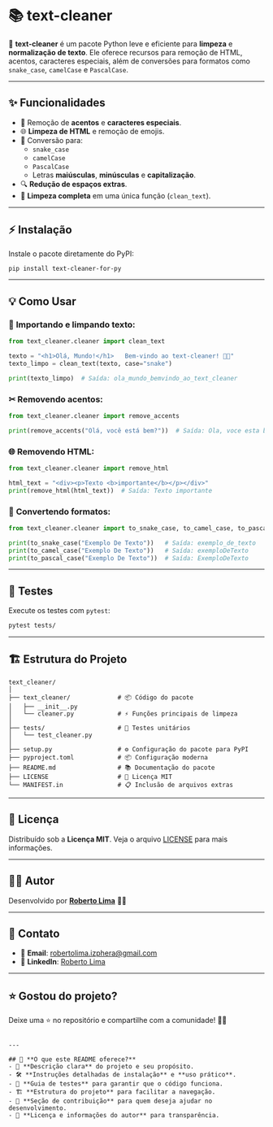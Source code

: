# 📚 **text-cleaner**

🧹 **text-cleaner** é um pacote Python leve e eficiente para **limpeza** e **normalização de texto**. Ele oferece recursos para remoção de HTML, acentos, caracteres especiais, além de conversões para formatos como `snake_case`, `camelCase` e `PascalCase`.

---

## ✨ **Funcionalidades**
- 🔡 Remoção de **acentos** e **caracteres especiais**.
- 🌐 **Limpeza de HTML** e remoção de emojis.
- 🔄 Conversão para:
  - `snake_case`
  - `camelCase`
  - `PascalCase`
  - Letras **maiúsculas**, **minúsculas** e **capitalização**.
- 🔍 **Redução de espaços extras**.
- 🧹 **Limpeza completa** em uma única função (`clean_text`).

---

## ⚡ **Instalação**

Instale o pacote diretamente do PyPI:

```bash
pip install text-cleaner-for-py
```

---

## 💡 **Como Usar**

### 🔡 **Importando e limpando texto:**

```python
from text_cleaner.cleaner import clean_text

texto = "<h1>Olá, Mundo!</h1>   Bem-vindo ao text-cleaner! 🧹✨"
texto_limpo = clean_text(texto, case="snake")

print(texto_limpo)  # Saída: ola_mundo_bemvindo_ao_text_cleaner
```

### ✂ **Removendo acentos:**
```python
from text_cleaner.cleaner import remove_accents

print(remove_accents("Olá, você está bem?"))  # Saída: Ola, voce esta bem?
```

### 🌐 **Removendo HTML:**
```python
from text_cleaner.cleaner import remove_html

html_text = "<div><p>Texto <b>importante</b></p></div>"
print(remove_html(html_text))  # Saída: Texto importante
```

### 🔄 **Convertendo formatos:**
```python
from text_cleaner.cleaner import to_snake_case, to_camel_case, to_pascal_case

print(to_snake_case("Exemplo De Texto"))   # Saída: exemplo_de_texto
print(to_camel_case("Exemplo De Texto"))   # Saída: exemploDeTexto
print(to_pascal_case("Exemplo De Texto"))  # Saída: ExemploDeTexto
```

---

## 🧪 **Testes**

Execute os testes com `pytest`:

```bash
pytest tests/
```

---

## 🏗 **Estrutura do Projeto**

```
text_cleaner/
│
├── text_cleaner/             # 📦 Código do pacote
│   ├── __init__.py
│   └── cleaner.py            # ⚡ Funções principais de limpeza
│
├── tests/                    # 🧪 Testes unitários
│   └── test_cleaner.py
│
├── setup.py                  # ⚙️ Configuração do pacote para PyPI
├── pyproject.toml            # 📦 Configuração moderna
├── README.md                 # 📚 Documentação do pacote
├── LICENSE                   # 📜 Licença MIT
└── MANIFEST.in               # 📋 Inclusão de arquivos extras
```

---

## 📝 **Licença**

Distribuído sob a **Licença MIT**. Veja o arquivo [LICENSE](LICENSE) para mais informações.

---
## 👨‍💻 **Autor**

Desenvolvido por **[Roberto Lima](https://robertolima-developer.vercel.app/)** 🚀✨

---

## 💬 **Contato**

- 📧 **Email**: robertolima.izphera@gmail.com
- 💼 **LinkedIn**: [Roberto Lima](https://www.linkedin.com/in/roberto-lima-01/)  

---

## ⭐ **Gostou do projeto?**

Deixe uma ⭐ no repositório e compartilhe com a comunidade! 🚀✨  
```

---

## 🌟 **O que este README oferece?**
- 🎯 **Descrição clara** do projeto e seu propósito.  
- 🛠 **Instruções detalhadas de instalação** e **uso prático**.  
- 🧪 **Guia de testes** para garantir que o código funciona.  
- 🏗 **Estrutura do projeto** para facilitar a navegação.  
- 🔄 **Seção de contribuição** para quem deseja ajudar no desenvolvimento.  
- 📝 **Licença e informações do autor** para transparência.
